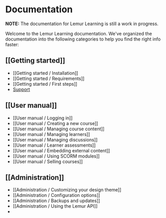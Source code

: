 # Documentation

**NOTE:** The documentation for Lemur Learning is still a work in progress.

Welcome to the Lemur Learning documentation. We've organized the documentation
into the following categories to help you find the right info faster:

## [[Getting started]]

* [[Getting started / Installation]]
* [[Getting started / Requirements]]
* [[Getting started / First steps]]
* [Support](/forum/)

## [[User manual]]

* [[User manual / Logging in]]
* [[User manual / Creating a new course]]
* [[User manual / Managing course content]]
* [[User manual / Managing learners]]
* [[User manual / Managing discussions]]
* [[User manual / Learner assessments]]
* [[User manual / Embedding external content]]
* [[User manual / Using SCORM modules]]
* [[User manual / Selling courses]]

## [[Administration]]

* [[Administration / Customizing your design theme]]
* [[Administration / Configuration options]]
* [[Administration / Backups and updates]]
* [[Administration / Using the Lemur API]]
* 
